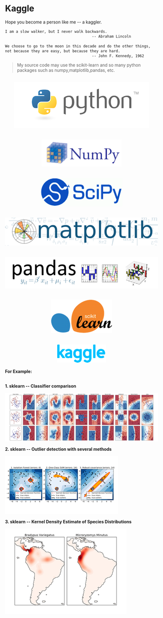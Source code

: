 # Kaggle
Hope you become a person like me -- a kaggler.



```
I am a slow walker, but I never walk backwards.   
                                        -- Abraham Lincoln
                                        
We choose to go to the moon in this decade and do the other things,
not because they are easy, but because they are hard.
                                        -- John F. Kennedy, 1962
```

> My source code may use the scikit-learn and so many python packages such as numpy,matplotlib,pandas, etc.

<br />
<div align=center>
<img src="https://raw.githubusercontent.com/chenyyx/Kaggle/master/images/python.png">
</div>
<br />

<br />
<div align=center>
<img src="https://raw.githubusercontent.com/chenyyx/Kaggle/master/images/numpy.png">
</div>
<br />

<br />
<div align=center>
<img src="https://raw.githubusercontent.com/chenyyx/Kaggle/master/images/scipy.png">
</div>
<br />

<br />
<div align=center>
<img src="https://raw.githubusercontent.com/chenyyx/Kaggle/master/images/matplotlib.png">
</div>
<br />

<br />
<div align=center>
<img src="https://raw.githubusercontent.com/chenyyx/Kaggle/master/images/pandas.png">
</div>
<br />

<br />
<div align=center>
<img src="https://raw.githubusercontent.com/chenyyx/Kaggle/master/images/scikitlearn.png">
</div>
<br />

<br />
<div align=center>
<img src="https://raw.githubusercontent.com/chenyyx/Kaggle/master/images/kaggle.png">
</div>
<br />

<div>
<b>For Example:</b>
</div>
<br>

<b>1. sklearn -- Classifier comparison</b>

![sklearn_Classifier_comparison](/images/sklearn_classifier_carousel.png "sklearn_Classifier_comparison")

<b>2. sklearn -- Outlier detection with several methods</b>

![sklearn_Outlier_detection](/images/sklearn_detection.png "sklearn_Outlier_detection")

<b>3. sklearn -- Kernel Density Estimate of Species Distributions</b>

![sklearn_3](/images/sklearn.png "sklearn_3")
